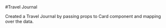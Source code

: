 #Travel Journal

Created a Travel Journal by passing props to Card component and mapping over the data.
